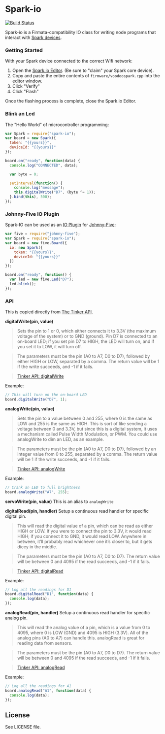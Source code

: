 # Spark-io

[![Build Status](https://travis-ci.org/rwaldron/spark-io.png?branch=master)](https://travis-ci.org/rwaldron/spark-io)

Spark-io is a Firmata-compatibility IO class for writing node programs that interact with [Spark devices](http://docs.spark.io/).

### Getting Started

With your Spark device connected to the correct Wifi network:

1. Open the [Spark.io Editor](https://www.spark.io/build). (Be sure to "claim" your Spark core device).
2. Copy and paste the entire contents of `firmware/voodoospark.cpp` into the editor window.
3. Click "Verify"
4. Click "Flash"

Once the flashing process is complete, close the Spark.io Editor.

### Blink an Led

The "Hello World" of microcontroller programming:

```js
var Spark = require("spark-io");
var board = new Spark({
  token: "{{yours}}",
  deviceId: "{{yours}}"
});

board.on("ready", function(data) {
  console.log("CONNECTED", data);

  var byte = 0;

  setInterval(function() {
    console.log("message");
    this.digitalWrite("D7", (byte ^= 1));
  }.bind(this), 500);
});
```

### Johnny-Five IO Plugin

Spark-IO can be used as an [IO Plugin](https://github.com/rwaldron/johnny-five/wiki/IO-Plugins) for [Johnny-Five](https://github.com/rwaldron/johnny-five):

```js
var five = require("johnny-five");
var Spark = require("spark-io");
var board = new five.Board({
  io: new Spark({
    token: "{{yours}}",
    deviceId: "{{yours}}"
  })
});

board.on("ready", function() {
  var led = new five.Led("D7");
  led.blink();
});
```


### API

This is copied directly from [The Tinker API](http://docs.spark.io/#/start/tinkering-with-tinker-the-tinker-api).


**digitalWrite(pin, value)**

> Sets the pin to 1 or 0, which either connects it to 3.3V (the maximum voltage of the system) or to GND (ground). Pin D7 is connected to an on-board LED; if you set pin D7 to HIGH, the LED will turn on, and if you set it to LOW, it will turn off.

> The parameters must be the pin (A0 to A7, D0 to D7), followed by either HIGH or LOW, separated by a comma. The return value will be 1 if the write succeeds, and -1 if it fails.

> [Tinker API: digitalWrite](http://docs.spark.io/#/start/the-tinker-api-digitalwrite)

Example:
```js
// This will turn on the on-board LED
board.digitalWrite("D7", 1);
```



**analogWrite(pin, value)**

> Sets the pin to a value between 0 and 255, where 0 is the same as LOW and 255 is the same as HIGH. This is sort of like sending a voltage between 0 and 3.3V, but since this is a digital system, it uses a mechanism called Pulse Width Modulation, or PWM. You could use analogWrite to dim an LED, as an example.

> The parameters must be the pin (A0 to A7, D0 to D7), followed by an integer value from 0 to 255, separated by a comma. The return value will be 1 if the write succeeds, and -1 if it fails.

> [Tinker API: analogWrite](http://docs.spark.io/#/start/the-tinker-api-analogwrite)

Example:
```js
// Crank an LED to full brightness
board.analogWrite("A7", 255);
```

**servoWrite(pin, value)** This is an alias to `analogWrite`


**digitalRead(pin, handler)** Setup a continuous read handler for specific digital pin.

> This will read the digital value of a pin, which can be read as either HIGH or LOW. If you were to connect the pin to 3.3V, it would read HIGH; if you connect it to GND, it would read LOW. Anywhere in between, it’ll probably read whichever one it’s closer to, but it gets dicey in the middle.

> The parameters must be the pin (A0 to A7, D0 to D7). The return value will be between 0 and 4095 if the read succeeds, and -1 if it fails.

> [Tinker API: digitalRead](http://docs.spark.io/#/start/the-tinker-api-digitalread)

Example:
```js
// Log all the readings for D1
board.digitalRead("D1", function(data) {
  console.log(data);
});
```


**analogRead(pin, handler)** Setup a continuous read handler for specific analog pin.

> This will read the analog value of a pin, which is a value from 0 to 4095, where 0 is LOW (GND) and 4095 is HIGH (3.3V). All of the analog pins (A0 to A7) can handle this. analogRead is great for reading data from sensors.

> The parameters must be the pin (A0 to A7, D0 to D7). The return value will be between 0 and 4095 if the read succeeds, and -1 if it fails.

> [Tinker API: analogRead](http://docs.spark.io/#/start/the-tinker-api-analogread)

Example:
```js
// Log all the readings for A1
board.analogRead("A1", function(data) {
  console.log(data);
});

```

## License
See LICENSE file.

